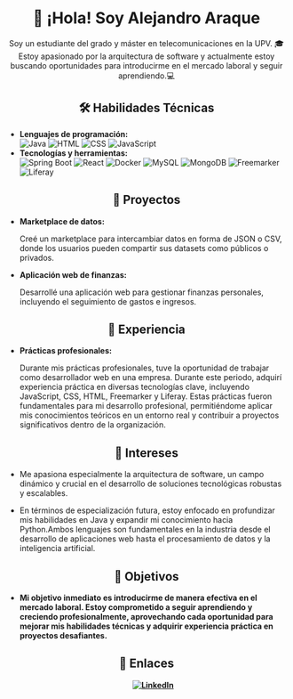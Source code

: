 <h1 align="center">👋 ¡Hola! Soy Alejandro Araque</h1>
<p align="center">Soy un estudiante del grado y máster en telecomunicaciones en la UPV. 🎓</br>
Estoy apasionado por la arquitectura de software y actualmente estoy buscando oportunidades para introducirme en el mercado laboral y seguir aprendiendo.💻</p>

<h2 align="center">🛠️ Habilidades Técnicas</h2>

<ul>
    <li><strong>Lenguajes de programación:</strong> </br>
        <img src="https://img.shields.io/badge/java-007396?style=for-the-badge&logo=java&logoColor=white" alt="Java">
        <img src="https://img.shields.io/badge/html5-E34F26?style=for-the-badge&logo=html5&logoColor=white" alt="HTML">
        <img src="https://img.shields.io/badge/css3-1572B6?style=for-the-badge&logo=css3&logoColor=white" alt="CSS">
        <img src="https://img.shields.io/badge/JavaScript-F7DF1E?style=for-the-badge&logo=javascript&logoColor=black" alt="JavaScript">
    </li> 
    <li><strong>Tecnologías y herramientas:</strong> </br> 
        <img src="https://img.shields.io/badge/spring%20boot-6DB33F?style=for-the-badge&logo=spring-boot" alt="Spring Boot">
        <img src="https://img.shields.io/badge/react-61DAFB?style=for-the-badge&logo=react&logoColor=white" alt="React">
        <img src="https://img.shields.io/badge/docker-2496ED?style=for-the-badge&logo=docker&logoColor=white" alt="Docker">
        <img src="https://img.shields.io/badge/mysql-4479A1?style=for-the-badge&logo=mysql&logoColor=white" alt="MySQL">
        <img src="https://img.shields.io/badge/mongodb-47A248?style=for-the-badge&logo=mongodb&logoColor=white" alt="MongoDB">
        <img src="https://img.shields.io/badge/Freemarker-0056A0?style=for-the-badge&logo=freemarker&logoColor=white" alt="Freemarker">
        <img src="https://img.shields.io/badge/Liferay-0077C1?style=for-the-badge&logo=liferay&logoColor=white" alt="Liferay">
    </li>
</ul>


<h2 align="center">🚀 Proyectos</h2>
<ul>
    <li><strong>Marketplace de datos:</strong>
        <p>Creé un marketplace para intercambiar datos en forma de JSON o CSV, donde los usuarios pueden compartir sus datasets como públicos o privados.</p>
    </li>
    <li><strong>Aplicación web de finanzas:</strong>
        <p>Desarrollé una aplicación web para gestionar finanzas personales, incluyendo el seguimiento de gastos e ingresos.</p>
    </li>
</ul>

<h2 align="center">💼 Experiencia</h2>
<ul>
    <li><strong>Prácticas profesionales:</strong>
        <p>Durante mis prácticas profesionales, tuve la oportunidad de trabajar como desarrollador web en una empresa. Durante este periodo, adquirí experiencia práctica en diversas tecnologías clave, incluyendo JavaScript, CSS, HTML, Freemarker y Liferay. Estas prácticas fueron fundamentales para mi desarrollo profesional, permitiéndome aplicar mis conocimientos teóricos en un entorno real y contribuir a proyectos significativos dentro de la organización.</p>
    </li>
</ul>

<h2 align="center">🎯 Intereses</h2>
<ul>
    <li>
        <p>Me apasiona especialmente la arquitectura de software, un campo dinámico y crucial en el desarrollo de soluciones tecnológicas robustas y escalables.</p>
    </li>
    <li>
        <p>En términos de especialización futura, estoy enfocado en profundizar mis habilidades en Java y expandir mi conocimiento hacia Python.Ambos lenguajes son fundamentales en la industria desde el desarrollo de aplicaciones web hasta el procesamiento de datos y la inteligencia artificial.</p>
    </li>
</ul>

<h2 align="center">🌟 Objetivos</h2>
<ul>
    <li><strong>Mi objetivo inmediato es introducirme de manera efectiva en el mercado laboral. Estoy comprometido a seguir aprendiendo y creciendo profesionalmente, aprovechando cada oportunidad para mejorar mis habilidades técnicas y adquirir experiencia práctica en proyectos desafiantes.</li>
</ul>

<h2 align="center">🔗 Enlaces</h2>
<ul align="center">
   <a  href="https://www.linkedin.com/in/alejandro-araque-robles/" target="_blank">
          <img src="https://img.shields.io/badge/LinkedIn-0077B5?style=for-the-badge&logo=linkedin&logoColor=white" alt="LinkedIn">
   </a>
</ul>
